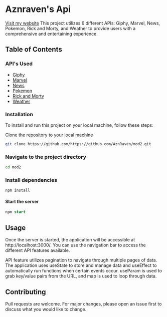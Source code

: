 # Aznraven's Api
[Visit my website](https://ps-mod2.netlify.app/)
This project utilizes 6 different APIs: Giphy, Marvel, News, Pokemon, Rick and Morty, and Weather to provide users with a comprehensive and entertaining experience.

## Table of Contents
### API's Used
* [Giphy](https://developers.giphy.com/)
* [Marvel](https://developer.marvel.com/)
* [News](https://newsapi.org/)
* [Pokemon](http://pokeapi.co/)
* [Rick and Morty](https://rickandmortyapi.com/documentation/)
* [Weather](https://openweathermap.org/api)

### Installation
To install and run this project on your local machine, follow these steps:

Clone the repository to your local machine

```bash
git clone https://github.com/https://github.com/AznRaven/mod2.git
```

### Navigate to the project directory
```bash
cd mod2
```

### Install dependencies

```npm install```
#### Start the server

```sql
npm start
```

## Usage
Once the server is started, the application will be accessible at http://localhost:3000/. You can use the navigation bar to access the different API features available.

API feature utilizes pagination to navigate through multiple pages of data. The application uses useState to store and manage data and useEffect to automatically run functions when certain events occur. useParam is used to grab key/value pairs from the URL, and map is used to loop through data.

## Contributing
Pull requests are welcome. For major changes, please open an issue first to discuss what you would like to change.